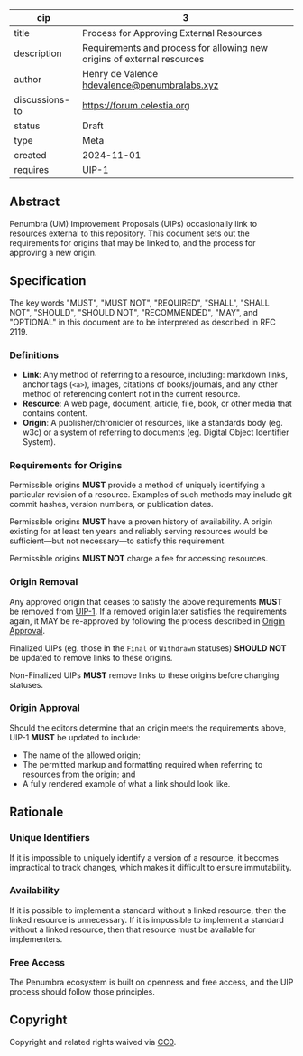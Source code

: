 | cip | 3 |
| - | - |
| title | Process for Approving External Resources |
| description | Requirements and process for allowing new origins of external resources |
| author | Henry de Valence <hdevalence@penumbralabs.xyz> |
| discussions-to | <https://forum.celestia.org> |
| status | Draft |
| type | Meta |
| created | 2024-11-01 |
| requires | UIP-1 |

## Abstract

Penumbra (UM) Improvement Proposals (UIPs) occasionally link to resources external to this repository. This document sets out the requirements for origins that may be linked to, and the process for approving a new origin.

## Specification

The key words "MUST", "MUST NOT", "REQUIRED", "SHALL", "SHALL NOT", "SHOULD", "SHOULD NOT", "RECOMMENDED", "MAY", and "OPTIONAL" in this document are to be interpreted as described in RFC 2119.

### Definitions

* **Link**: Any method of referring to a resource, including: markdown links, anchor tags (`<a>`), images, citations of books/journals, and any other method of referencing content not in the current resource.
* **Resource**: A web page, document, article, file, book, or other media that contains content.
* **Origin**: A publisher/chronicler of resources, like a standards body (eg. w3c) or a system of referring to documents (eg. Digital Object Identifier System).

### Requirements for Origins

Permissible origins **MUST** provide a method of uniquely identifying a particular revision of a resource. Examples of such methods may include git commit hashes, version numbers, or publication dates.

Permissible origins **MUST** have a proven history of availability. A origin existing for at least ten years and reliably serving resources would be sufficient—but not necessary—to satisfy this requirement.

Permissible origins **MUST NOT** charge a fee for accessing resources.

### Origin Removal

Any approved origin that ceases to satisfy the above requirements **MUST** be removed from [UIP-1](./uip-1.md). If a removed origin later satisfies the requirements again, it MAY be re-approved by following the process described in [Origin Approval](#origin-approval).

Finalized UIPs (eg. those in the `Final` or `Withdrawn` statuses) **SHOULD NOT** be updated to remove links to these origins.

Non-Finalized UIPs **MUST** remove links to these origins before changing statuses.

### Origin Approval

Should the editors determine that an origin meets the requirements above, UIP-1 **MUST** be updated to include:

* The name of the allowed origin;
* The permitted markup and formatting required when referring to resources from the origin; and
* A fully rendered example of what a link should look like.

## Rationale

### Unique Identifiers

If it is impossible to uniquely identify a version of a resource, it becomes impractical to track changes, which makes it difficult to ensure immutability.

### Availability

If it is possible to implement a standard without a linked resource, then the linked resource is unnecessary. If it is impossible to implement a standard without a linked resource, then that resource must be available for implementers.

### Free Access

The Penumbra ecosystem is built on openness and free access, and the UIP process should follow those principles.

## Copyright

Copyright and related rights waived via [CC0](https://github.com/celestiaorg/UIPs/blob/main/LICENSE).
